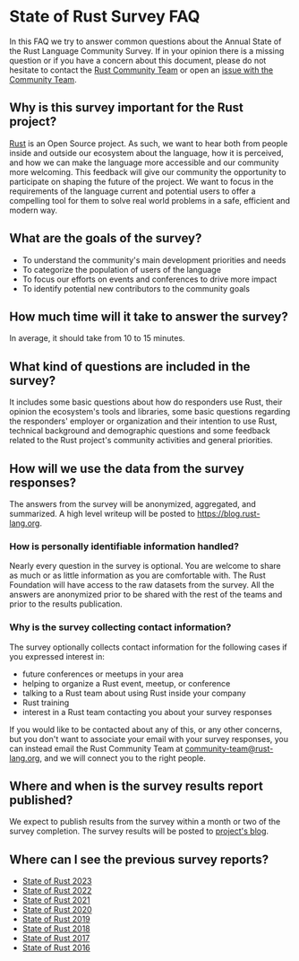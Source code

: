 # State of Rust Survey FAQ

In this FAQ we try to answer common questions about the Annual State of the Rust Language Community Survey. If in your opinion there is a missing question or if you have a concern about this document, please do not hesitate to contact the [Rust Community Team](mailto:community-team@rust-lang.org) or open an [issue with the Community Team](https://github.com/rust-community/team/issues).

## Why is this survey important for the Rust project?

[Rust](https://rust-lang.org) is an Open Source project. As such, we want to hear both from people inside and outside our ecosystem about the language, how it is perceived, and how we can make the language more accessible and our community more welcoming. This feedback will give our community the opportunity to participate on shaping the future of the project. We want to focus in the requirements of the language current and potential users to offer a compelling tool for them to solve real world problems in a safe, efficient and modern way.

## What are the goals of the survey?

- To understand the community's main development priorities and needs
- To categorize the population of users of the language
- To focus our efforts on events and conferences to drive more impact
- To identify potential new contributors to the community goals

## How much time will it take to answer the survey?

In average, it should take from 10 to 15 minutes.

## What kind of questions are included in the survey?

It includes some basic questions about how do responders use Rust, their opinion the ecosystem's tools and libraries, some basic questions regarding the responders' employer or organization and their intention to use Rust, technical background and demographic questions and some feedback related to the Rust project's community activities and general priorities.

## How will we use the data from the survey responses?

The answers from the survey will be anonymized, aggregated, and summarized. A high level writeup will be posted to https://blog.rust-lang.org.

### How is personally identifiable information handled?

Nearly every question in the survey is optional. You are welcome to share as much or as little information as you are comfortable with. The Rust Foundation will have access to the raw datasets from the survey. All the answers are anonymized prior to be shared with the rest of the teams and prior to the results publication.

### Why is the survey collecting contact information?

The survey optionally collects contact information for the following cases if you expressed interest in:

- future conferences or meetups in your area
- helping to organize a Rust event, meetup, or conference
- talking to a Rust team about using Rust inside your company
- Rust training
- interest in a Rust team contacting you about your survey responses

If you would like to be contacted about any of this, or any other concerns, but you don't want to associate your email with your survey responses, you can instead email the Rust Community Team at community-team@rust-lang.org, and we will connect you to the right people.

## Where and when is the survey results report published?

We expect to publish results from the survey within a month or two of the survey completion. The survey results will be posted to [project's blog](https://blog.rust-lang.org).

## Where can I see the previous survey reports?

- [State of Rust 2023](https://blog.rust-lang.org/2024/02/19/2023-Rust-Annual-Survey-2023-results.html)
- [State of Rust 2022](https://blog.rust-lang.org/2023/08/07/Rust-Survey-2023-Results.html)
- [State of Rust 2021](https://blog.rust-lang.org/2022/02/15/Rust-Survey-2021.html)
- [State of Rust 2020](https://blog.rust-lang.org/2020/12/16/rust-survey-2020.html)
- [State of Rust 2019](https://blog.rust-lang.org/2020/04/17/Rust-survey-2019.html)
- [State of Rust 2018](https://blog.rust-lang.org/2018/11/27/Rust-survey-2018.html)
- [State of Rust 2017](https://blog.rust-lang.org/2017/09/05/Rust-2017-Survey-Results.html)
- [State of Rust 2016](https://blog.rust-lang.org/2016/06/30/State-of-Rust-Survey-2016.html)
